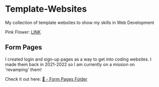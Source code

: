 # Template-Websites
My collection of template websites to show my skills in Web Development

Pink Flower: [LINK](https://xiacodes.github.io/Template-Websites/portfolio%20site%20templates/Pink%20Flower/index.html)

## Form Pages
I created login and sign-up pages as a way to get into coding websites. I made them back in 2021-2022 so I am currently on a mission on 'revamping' them!

Check it out here: [📁 - Form Pages Folder](forms/folderInformation.md)
